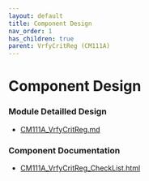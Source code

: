 ```yaml
---
layout: default
title: Component Design
nav_order: 1
has_children: true
parent: VrfyCritReg (CM111A)
---
```

# Component Design
### Module Detailled Design

- [CM111A_VrfyCritReg.md](Design/CM111A_VrfyCritReg.md)

### Component Documentation

- [CM111A_VrfyCritReg_CheckList.html](Doc/CM111A_VrfyCritReg_CheckList.html)

